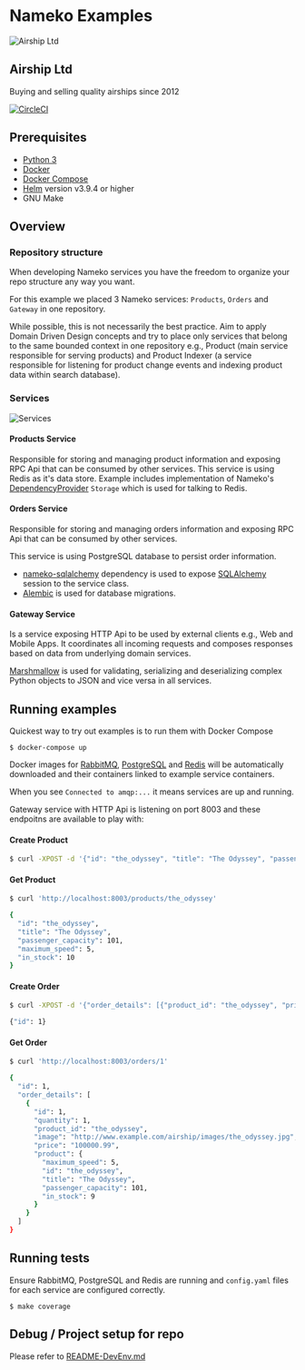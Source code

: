 # Nameko Examples
![Airship Ltd](airship.png)
## Airship Ltd
Buying and selling quality airships since 2012

[![CircleCI](https://circleci.com/gh/nameko/nameko-examples/tree/master.svg?style=svg)](https://circleci.com/gh/nameko/nameko-examples/tree/master)

## Prerequisites

* [Python 3](https://www.python.org/downloads/)
* [Docker](https://www.docker.com/)
* [Docker Compose](https://docs.docker.com/compose/)
* [Helm](https://helm.sh/) version v3.9.4 or higher
* GNU Make

## Overview

### Repository structure
When developing Nameko services you have the freedom to organize your repo structure any way you want.

For this example we placed 3 Nameko services: `Products`, `Orders` and `Gateway` in one repository.

While possible, this is not necessarily the best practice. Aim to apply Domain Driven Design concepts and try to place only services that belong to the same bounded context in one repository e.g., Product (main service responsible for serving products) and Product Indexer (a service responsible for listening for product change events and indexing product data within search database).

### Services

![Services](diagram.png)

#### Products Service

Responsible for storing and managing product information and exposing RPC Api that can be consumed by other services. This service is using Redis as it's data store. Example includes implementation of Nameko's [DependencyProvider](https://nameko.readthedocs.io/en/stable/key_concepts.html#dependency-injection) `Storage` which is used for talking to Redis.

#### Orders Service

Responsible for storing and managing orders information and exposing RPC Api that can be consumed by other services.

This service is using PostgreSQL database to persist order information.
- [nameko-sqlalchemy](https://pypi.python.org/pypi/nameko-sqlalchemy)  dependency is used to expose [SQLAlchemy](http://www.sqlalchemy.org/) session to the service class.
- [Alembic](https://pypi.python.org/pypi/alembic) is used for database migrations.

#### Gateway Service

Is a service exposing HTTP Api to be used by external clients e.g., Web and Mobile Apps. It coordinates all incoming requests and composes responses based on data from underlying domain services.

[Marshmallow](https://pypi.python.org/pypi/marshmallow) is used for validating, serializing and deserializing complex Python objects to JSON and vice versa in all services.

## Running examples

Quickest way to try out examples is to run them with Docker Compose

`$ docker-compose up`

Docker images for [RabbitMQ](https://hub.docker.com/_/rabbitmq/), [PostgreSQL](https://hub.docker.com/_/postgres/) and [Redis](https://hub.docker.com/_/redis/) will be automatically downloaded and their containers linked to example service containers.

When you see `Connected to amqp:...` it means services are up and running.

Gateway service with HTTP Api is listening on port 8003 and these endpoitns are available to play with:

#### Create Product

```sh
$ curl -XPOST -d '{"id": "the_odyssey", "title": "The Odyssey", "passenger_capacity": 101, "maximum_speed": 5, "in_stock": 10}' 'http://localhost:8003/products'
```

#### Get Product

```sh
$ curl 'http://localhost:8003/products/the_odyssey'

{
  "id": "the_odyssey",
  "title": "The Odyssey",
  "passenger_capacity": 101,
  "maximum_speed": 5,
  "in_stock": 10
}
```
#### Create Order

```sh
$ curl -XPOST -d '{"order_details": [{"product_id": "the_odyssey", "price": "100000.99", "quantity": 1}]}' 'http://localhost:8003/orders'

{"id": 1}
```

#### Get Order

```sh
$ curl 'http://localhost:8003/orders/1'

{
  "id": 1,
  "order_details": [
    {
      "id": 1,
      "quantity": 1,
      "product_id": "the_odyssey",
      "image": "http://www.example.com/airship/images/the_odyssey.jpg",
      "price": "100000.99",
      "product": {
        "maximum_speed": 5,
        "id": "the_odyssey",
        "title": "The Odyssey",
        "passenger_capacity": 101,
        "in_stock": 9
      }
    }
  ]
}
```

## Running tests

Ensure RabbitMQ, PostgreSQL and Redis are running and `config.yaml` files for each service are configured correctly.

`$ make coverage`

## Debug / Project setup for repo

Please refer to [README-DevEnv.md](README-DevEnv.md)
